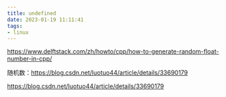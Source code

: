 ```yaml
---
title: undefined
date: 2023-01-19 11:11:41
tags:
- linux
---
```


https://www.delftstack.com/zh/howto/cpp/how-to-generate-random-float-number-in-cpp/

随机数：https://blog.csdn.net/luotuo44/article/details/33690179

https://blog.csdn.net/luotuo44/article/details/33690179

